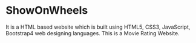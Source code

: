 # ShowOnWheels
It is a HTML based website which is built using HTML5, CSS3, JavaScript, Bootstrap4 web designing languages.
This is a Movie Rating Website.
